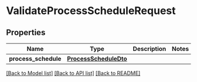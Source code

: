 # ValidateProcessScheduleRequest

## Properties
Name | Type | Description | Notes
------------ | ------------- | ------------- | -------------
**process_schedule** | [**ProcessScheduleDto**](ProcessScheduleDto.md) |  | 

[[Back to Model list]](../README.md#documentation-for-models) [[Back to API list]](../README.md#documentation-for-api-endpoints) [[Back to README]](../README.md)


